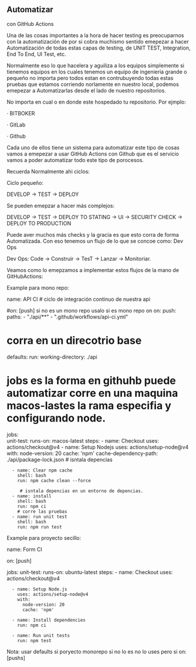 Automatizar
---------------------------------------
con GitHub Actions

Una de las cosas importantes a la hora de hacer testing es preocuparnos con la automatización de por si cobra muchismo sentido emepezar a hacer Automatización de todas estas capas de testing, de UNIT TEST, Integration, End To End, UI Test, etc.

Normalmente eso lo que hacelera y aguiliza a los equipos simplemente si tienemos equipos en los cuales tenemos un equipo de ingenieria grande o pequeño no importa pero todos estan  en contrubuyendo todas estas pruebas que estamos corriendo norlamente en nuestro local, podemos
emepezar a Automatizarlas desde el lado de nuestro repositorios.

No importa en cual o en donde este hospedado tu repositorio. Por ejmplo:

 · BITBOKER

 · GitLab

 · Github

Cada uno de ellos tiene un sistema para automatizar este tipo de cosas vamos a emepezar a usar GitHub Actions con Github que es el servicio vamos a poder automatizar todo este tipo de porocesos.

Recuerda Normalmente ahi ciclos:

Ciclo pequeño: 

DEVELOP -> TEST -> DEPLOY 


Se pueden emepzar a hacer más complejos:

DEVELOP -> TEST -> DEPLOY TO STATING -> UI ->  SECURITY CHECK -> DEPLOY TO PRODUCTION 

Puede aver muchos más checks y la gracia es que esto corra de forma Automatizada.
Con eso tenemos un flujo de lo que se concoe como: Dev Ops


Dev Ops: Code -> Construir -> TesT -> Lanzar -> Monitoriar.

Veamos como lo emepzamos a implementar estos flujos de la mano de GitHubActions:

Example para mono repo:


name: API CI # ciclo de integración continuo de nuestra api

#on: [push] si no es un mono repo usalo si es mono repo on
on: 
  push:
    paths:
      - "./api/**"
      - ".github/workflows/api-ci.yml"

# corra en un direcotrio base
defaults:
  run:
    working-directory: ./api


# jobs es la forma en githuhb puede automatizar corre en una maquina macos-lastes la rama especifia y configurando node. 
jobs:   
  unit-test:
    runs-on:  macos-latest
    steps:
      - name: Checkout
        uses: actions/checkout@v4
      - name: Setup Nodejs
        uses: actions/setup-node@v4
        with:
          node-version: 20
          cache: 'npm'
          cache-dependency-path: ./api/package-lock.json  # isntala depencias

      - name: Clear npm cache
        shell: bash
        run: npm cache clean --force

         # isntala depencias en un entorno de depencias.
      - name: install
        shell: bash
        run: npm ci
        # corre las pruebas
      - name: run unit test
        shell: bash
        run: npm run test


Example para proyecto secillo: 




name: Form CI

on: [push]

jobs:
  unit-test:
    runs-on: ubuntu-latest
    steps:
      - name: Checkout
        uses: actions/checkout@v4

      - name: Setup Node.js
        uses: actions/setup-node@v4
        with:
          node-version: 20
          cache: 'npm'

      - name: Install dependencies
        run: npm ci

      - name: Run unit tests
        run: npm test


Nota: usar defaults si poryecto monorepo si no lo es no lo uses pero si on:[pushs]
